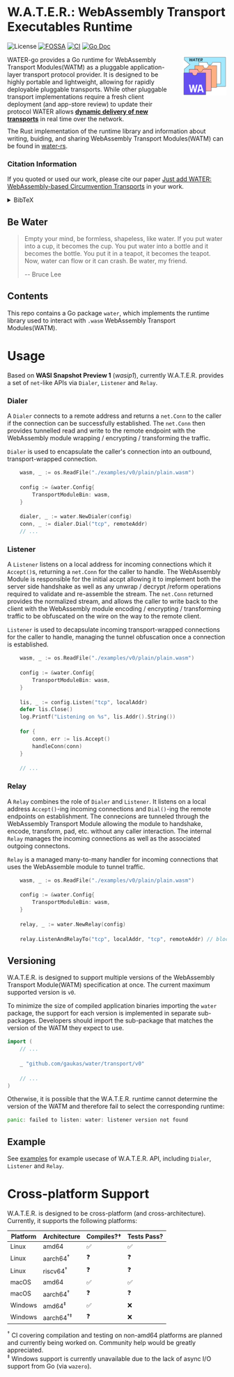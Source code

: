 # W.A.T.E.R.: WebAssembly Transport Executables Runtime
![License](https://img.shields.io/github/license/gaukas/water?label=License)
[![FOSSA](https://app.fossa.com/api/projects/git%2Bgithub.com%2Fgaukas%2Fwater.svg?type=shield&issueType=license)](https://app.fossa.com/projects/git%2Bgithub.com%2Fgaukas%2Fwater?ref=badge_shield&issueType=license)
[![CI](https://github.com/gaukas/water/actions/workflows/go.yml/badge.svg?branch=master)](https://github.com/gaukas/water/actions/workflows/go.yml)
[![Go Doc](https://pkg.go.dev/badge/github.com/gaukas/water.svg)](https://pkg.go.dev/github.com/gaukas/water)

<div style="width: 100%; height = 160px">
    <div style="width: 75%; height: 150px; float: left;"> 
        WATER-go provides a Go runtime for WebAssembly Transport Modules(WATM) as a pluggable
        application-layer transport protocol provider. It is designed to be highly portable and
        lightweight, allowing for rapidly deployable pluggable transports. While other pluggable
        transport implementations require a fresh client deployment (and app-store review) to update
        their protocol WATER allows <b><u>dynamic delivery of new transports</u></b> in real time
        over the network.<br />
        <br />
    </div>
    <div style="margin-left: 80%; height: 150px;"> 
        <img src=".github/assets/logo_v0.svg" alt="WATER wasm transport" align="right">
    </div>
</div>

The Rust implementation of the runtime library and information about writing, buiding, and sharing WebAssembly Transport Modules(WATM) can be found in [water-rs](https://github.com/erikziyunchi/water-rs). 

### Citation Information

If you quoted or used our work, please cite our paper [Just add WATER: WebAssembly-based Circumvention Transports](https://arxiv.org/pdf/2312.00163.pdf) in your work.

<details>
  <summary>BibTeX</summary>
    
  ```bibtex
  @misc{chi2023just,
    title={Just add WATER: WebAssembly-based Circumvention Transports}, 
    author={Erik Chi and Gaukas Wang and J. Alex Halderman and Eric Wustrow and Jack Wampler},
    year={2023},
    eprint={2312.00163},
    archivePrefix={arXiv},
    primaryClass={cs.CR}
  }
  ```
</details>

## Be Water

> Empty your mind, be formless, shapeless, like water. If you put water into a cup, it becomes the cup. You put water into a bottle and it becomes the bottle. You put it in a teapot, it becomes the teapot. Now, water can flow or it can crash. Be water, my friend.
>
> -- Bruce Lee

## Contents

This repo contains a Go package `water`, which implements the runtime library used to interact with `.wasm` WebAssembly Transport Modules(WATM). 

# Usage

<!-- ## API  -->
Based on **WASI Snapshot Preview 1** (_wasip1_), currently W.A.T.E.R. provides a set of `net`-like APIs via `Dialer`, `Listener` and `Relay`.

### Dialer

A `Dialer` connects to a remote address and returns a `net.Conn` to the caller if the connection can
be successfully established. The `net.Conn` then provides tunnelled read and write to the remote
endpoint with the WebAssembly module wrapping / encrypting / transforming the traffic.

`Dialer` is used to encapsulate the caller's connection into an outbound, transport-wrapped
connection.

```go
	wasm, _ := os.ReadFile("./examples/v0/plain/plain.wasm")

	config := &water.Config{
		TransportModuleBin: wasm,
	}

	dialer, _ := water.NewDialer(config)
	conn, _ := dialer.Dial("tcp", remoteAddr)
	// ...
```

### Listener

A `Listener` listens on a local address for incoming connections which  it `Accept()`s, returning
a `net.Conn` for the caller to handle. The WebAssembly Module is responsible for the initial
accpt allowing it to implement both the server side handshake as well as any unwrap / decrypt
/reform operations required to validate and re-assemble the stream. The `net.Conn` returned provides
the normalized stream, and allows the caller to write back to the client with the WebAssembly module
encoding / encrypting / transforming traffic to be obfuscated on the wire on the way to the remote 
client.


`Listener` is used to decapsulate incoming transport-wrapped connections for the caller to handle,
managing the tunnel obfuscation once a connection is established.

```go
	wasm, _ := os.ReadFile("./examples/v0/plain/plain.wasm")

	config := &water.Config{
		TransportModuleBin: wasm,
	}

	lis, _ := config.Listen("tcp", localAddr)
	defer lis.Close()
	log.Printf("Listening on %s", lis.Addr().String())

	for {
		conn, err := lis.Accept()
		handleConn(conn)
	}

	// ...
```

### Relay

A `Relay` combines the role of `Dialer` and `Listener`. It listens on a local address `Accept()`-ing
incoming connections and `Dial()`-ing the remote endpoints on establishment. The connecions are
tunneled through the WebAssembly Transport Module allowing the module to handshake, encode,
transform, pad, etc. without any caller interaction. The internal `Relay` manages  the incoming
connections as well as the associated outgoing connectons.

`Relay` is a managed many-to-many handler for incoming connections that uses the WebAssemble module
to tunnel traffic.

```go
	wasm, _ := os.ReadFile("./examples/v0/plain/plain.wasm")

	config := &water.Config{
		TransportModuleBin: wasm,
	}

	relay, _ := water.NewRelay(config)

	relay.ListenAndRelayTo("tcp", localAddr, "tcp", remoteAddr) // blocking
```

## Versioning

W.A.T.E.R. is designed to support multiple versions of the WebAssembly Transport Module(WATM) specification at once. The current maximum supported version is `v0`. 

To minimize the size of compiled application binaries importing the `water` package, the support for each version is implemented in separate sub-packages. Developers should import the sub-package that matches the version of the WATM they expect to use.

```go
import (
	// ...

	_ "github.com/gaukas/water/transport/v0"

	// ...
)
```

Otherwise, it is possible that the W.A.T.E.R. runtime cannot determine the version of the WATM and therefore fail to select the corresponding runtime: 

```go
panic: failed to listen: water: listener version not found
```

## Example

See [examples](./examples) for example usecase of W.A.T.E.R. API, including `Dialer`, `Listener` and `Relay`.

# Cross-platform Support

W.A.T.E.R. is designed to be cross-platform (and cross-architecture). 
Currently, it supports the following platforms: 

| Platform | Architecture | Compiles?† | Tests Pass? |
| -------- | ------------ | ---------- | ----------- | 
| Linux    | amd64        | ✅         | ✅         |
| Linux    | aarch64<sup>†</sup>     | ❓         | ❓         |
| Linux    | riscv64<sup>†</sup>     | ❓         | ❓         |
| macOS    | amd64        | ✅         | ✅         |
| macOS    | aarch64<sup>†</sup>     | ❓         | ❓         |
| Windows  | amd64<sup>‡</sup>       | ✅         | ❌         |
| Windows  | aarch64<sup>†‡</sup>    | ❓         | ❌         |

<sup>†</sup> CI covering compilation and testing on non-amd64 platforms are planned and currently being worked on. Community help would be greatly appreciated. <br>
<sup>‡</sup> Windows support is currently unavailable due to the lack of async I/O support from Go (via `wazero`). 